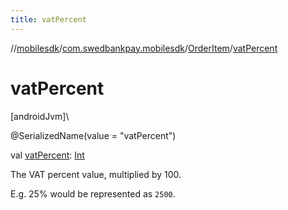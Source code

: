 ```yaml
---
title: vatPercent
---
```

//[mobilesdk](../../../index.html)/[com.swedbankpay.mobilesdk](../index.html)/[OrderItem](index.html)/[vatPercent](vat-percent.html)



# vatPercent



[androidJvm]\




@SerializedName(value = "vatPercent")



val [vatPercent](vat-percent.html): [Int](https://kotlinlang.org/api/latest/jvm/stdlib/kotlin/-int/index.html)



The VAT percent value, multiplied by 100.



E.g. 25% would be represented as <code>2500</code>.





